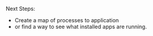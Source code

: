 Next Steps:

- Create a map of processes to application
- or find a way to see what installed apps are running.